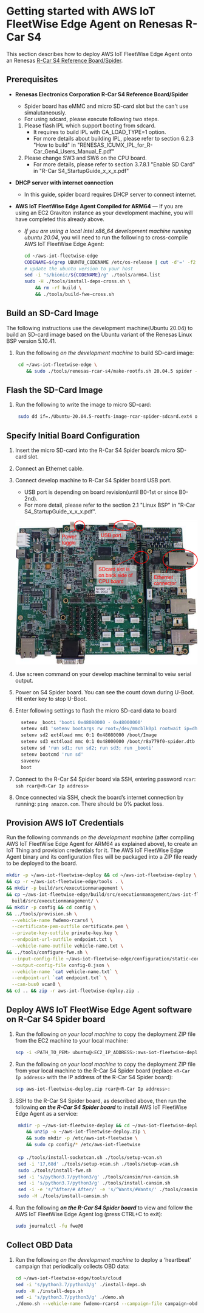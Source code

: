 # Getting started with AWS IoT FleetWise Edge Agent on Renesas R-Car S4

This section describes how to deploy AWS IoT FleetWise Edge Agent onto an Renesas [R-Car S4 Reference Board/Spider](https://www.renesas.com/jp/en/products/automotive-products/automotive-system-chips-socs/rtp8a779f0askb0sp2s-r-car-s4-reference-boardspider).

## Prerequisites

- **Renesas Electronics Corporation R-Car S4 Reference Board/Spider**
  - Spider board has eMMC and micro SD-card slot but the can't use simalutaneously.
  - For using sdcard, please execute following two steps.
   1. Please flash IPL which support booting from sdcard.
      - It requires to build IPL with CA_LOAD_TYPE=1 option.
      - For more details about building IPL, please refer to section 6.2.3 "How to build" in "RENESAS_ICUMX_IPL_for_R-Car_Gen4_Users_Manual_E.pdf"
   1. Please change SW3 and SW6 on the CPU board.
      - For more details, please refer to section 3.7.8.1 "Enable SD Card" in "R-Car S4_StartupGuide_x_x_x.pdf"
- **DHCP server with internet connection**
  - In this guide, spider board requires DHCP server to connect internet.
- **AWS IoT FleetWise Edge Agent Compiled for ARM64**
  — If you are using an EC2 Graviton instance as your development machine, you will have completed this already above.

  - _If you are using a local Intel x86_64 development machine running ubuntu 20.04_, you will need to run the following to cross-compile AWS IoT FleetWise Edge Agent:

    ```bash
    cd ~/aws-iot-fleetwise-edge
    CODENAME=$(grep UBUNTU_CODENAME /etc/os-release | cut -d'=' -f2 )
    # update the ubuntu version to your host
    sed -i "s/bionic/${CODENAME}/g" ./tools/arm64.list
    sudo -H ./tools/install-deps-cross.sh \
        && rm -rf build \
        && ./tools/build-fwe-cross.sh
    ```

## Build an SD-Card Image

The following instructions use the development machine(Ubuntu 20.04) to build an SD-card image based on the Ubuntu variant of the Renesas Linux BSP version 5.10.41.

1. Run the following _on the development machine_ to build SD-card image:

   ```bash
    cd ~/aws-iot-fleetwise-edge \
       && sudo ./tools/renesas-rcar-s4/make-rootfs.sh 20.04.5 spider -sd
   ```

## Flash the SD-Card Image

1. Run the following to write the image to micro SD-card:

   ```bash
    sudo dd if=./Ubuntu-20.04.5-rootfs-image-rcar-spider-sdcard.ext4 of=/dev/sdc bs=1M status=progress
   ```

## Specify Initial Board Configuration

1. Insert the micro SD-card into the R-Car S4 Spider board’s micro SD-card slot.
1. Connect an Ethernet cable.
1. Connect develop machine to R-Car S4 Spider board USB port.
   - USB port is depending on board revision(until B0-1st or since B0-2nd).
   - For more detail, please refer to the section 2.1 "Linux BSP" in "R-Car S4_StartupGuide_x_x_x.pdf".

   ![](./images/rcar-s4-spider.png)

1. Use screen command on your develop machine terminal to veiw serial output.
1. Power on S4 Spider board. You can see the count down during U-Boot. Hit enter key to stop U-Boot.
1. Enter following settings to flash the micro SD-card data to board

   ```bash
     setenv _booti 'booti 0x48080000 - 0x48000000'
     setenv sd1 'setenv bootargs rw root=/dev/mmcblk0p1 rootwait ip=dhcp maxcpus=1'
     setenv sd2 ext4load mmc 0:1 0x48080000 /boot/Image
     setenv sd3 ext4load mmc 0:1 0x48000000 /boot/r8a779f0-spider.dtb
     setenv sd 'run sd1; run sd2; run sd3; run _booti'
     setenv bootcmd 'run sd'
     saveenv
     boot
   ```

1. Connect to the R-Car S4 Spider board via SSH, entering password `rcar`:
   `ssh rcar@<R-Car Ip address>`
1. Once connected via SSH, check the board’s internet connection by running: `ping amazon.com`. There should be 0% packet loss.

## Provision AWS IoT Credentials

Run the following commands _on the development machine_ (after compiling AWS IoT FleetWise Edge Agent for ARM64 as explained above), to create an IoT Thing and provision credentials for it. The AWS IoT FleetWise Edge Agent binary and its configuration files will be packaged into a ZIP file ready to be deployed to the board.

```bash
mkdir -p ~/aws-iot-fleetwise-deploy && cd ~/aws-iot-fleetwise-deploy \
&& cp -r ~/aws-iot-fleetwise-edge/tools . \
&& mkdir -p build/src/executionmanagement \
&& cp ~/aws-iot-fleetwise-edge/build/src/executionmanagement/aws-iot-fleetwise-edge \
  build/src/executionmanagement/ \
&& mkdir -p config && cd config \
&& ../tools/provision.sh \
  --vehicle-name fwdemo-rcars4 \
  --certificate-pem-outfile certificate.pem \
  --private-key-outfile private-key.key \
  --endpoint-url-outfile endpoint.txt \
  --vehicle-name-outfile vehicle-name.txt \
&& ../tools/configure-fwe.sh \
  --input-config-file ~/aws-iot-fleetwise-edge/configuration/static-config.json \
  --output-config-file config-0.json \
  --vehicle-name `cat vehicle-name.txt` \
  --endpoint-url `cat endpoint.txt` \
  --can-bus0 vcan0 \
&& cd .. && zip -r aws-iot-fleetwise-deploy.zip .
```

## Deploy AWS IoT FleetWise Edge Agent software on R-Car S4 Spider board

1. Run the following _on your local machine_ to copy the deployment ZIP file from the EC2 machine to your local machine:

   ```bash
   scp -i <PATH_TO_PEM> ubuntu@<EC2_IP_ADDRESS>:aws-iot-fleetwise-deploy/aws-iot-fleetwise-deploy.zip .
   ```

1. Run the following _on your local machine_ to copy the deployment ZIP file from your local machine to the R-Car S4 Spider board (replace `<R-Car Ip address>` with the IP address of the R-Car S4 Spider board):

   ```bash
   scp aws-iot-fleetwise-deploy.zip rcar@<R-Car Ip address>:
   ```

1. SSH to the R-Car S4 Spider board, as described above, then run the following **_on the R-Car S4 Spider board_** to install AWS IoT FleetWise Edge Agent as a service:

   ```bash
    mkdir -p ~/aws-iot-fleetwise-deploy && cd ~/aws-iot-fleetwise-deploy \
       && unzip -o ~/aws-iot-fleetwise-deploy.zip \
       && sudo mkdir -p /etc/aws-iot-fleetwise \
       && sudo cp config/* /etc/aws-iot-fleetwise

    cp ./tools/install-socketcan.sh ./tools/setup-vcan.sh
    sed -i '17,68d' ./tools/setup-vcan.sh ./tools/setup-vcan.sh
    sudo ./tools/install-fwe.sh
    sed -i 's/python3.7/python3/g' ./tools/cansim/run-cansim.sh
    sed -i 's/python3.7/python3/g' ./tools/install-cansim.sh
    sed -i -e 's/^After/# After/' -e 's/^Wants/#Wants/' ./tools/cansim/cansim@.service
    sudo -H ./tools/install-cansim.sh
   ```

1. Run the following **_on the R-Car S4 Spider board_** to view and follow the AWS IoT FleetWise Edge Agent log (press CTRL+C to exit):

   ```bash
   sudo journalctl -fu fwe@0
   ```

## Collect OBD Data

1. Run the following _on the development machine_ to deploy a ‘heartbeat’ campaign that periodically collects OBD data:

   ```bash
   cd ~/aws-iot-fleetwise-edge/tools/cloud
   sed -i 's/python3.7/python3/g' ./install-deps.sh
   sudo -H ./install-deps.sh
   sed -i 's/python3.7/python3/g' ./demo.sh
   ./demo.sh --vehicle-name fwdemo-rcars4 --campaign-file campaign-obd-heartbeat.json
   ```
